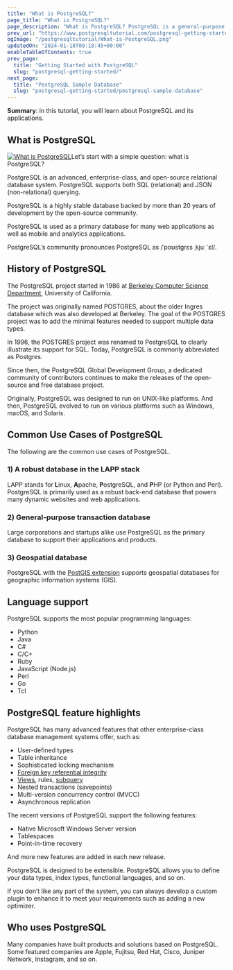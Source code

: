 ```yaml
---
title: "What is PostgreSQL?"
page_title: "What is PostgreSQL?"
page_description: "What is PostgreSQL? PostgreSQL is a general-purpose and object-relational database management system, the most advanced open-source RDBMS."
prev_url: "https://www.postgresqltutorial.com/postgresql-getting-started/what-is-postgresql/"
ogImage: "/postgresqltutorial/What-is-PostgreSQL.png"
updatedOn: "2024-01-18T09:18:45+00:00"
enableTableOfContents: true
prev_page: 
  title: "Getting Started with PostgreSQL"
  slug: "postgresql-getting-started/"
next_page: 
  title: "PostgreSQL Sample Database"
  slug: "postgresql-getting-started/postgresql-sample-database"
---
```





**Summary**: in this tutorial, you will learn about PostgreSQL and its applications.


## What is PostgreSQL

[![What is PostgreSQL](/postgresqltutorial/What-is-PostgreSQL.png?alignright)](/postgresqltutorial/What-is-PostgreSQL.png)Let’s start with a simple question: what is PostgreSQL?

PostgreSQL is an advanced, enterprise\-class, and open\-source relational database system. PostgreSQL supports both SQL (relational) and JSON (non\-relational) querying.

PostgreSQL is a highly stable database backed by more than 20 years of development by the open\-source community.

PostgreSQL is used as a primary database for many web applications as well as mobile and analytics applications.

PostgreSQL’s community pronounces PostgreSQL as /ˈpoʊstɡrɛs ˌkjuː ˈɛl/.


## History of PostgreSQL

The PostgreSQL project started in 1986 at [Berkeley Computer Science Department](http://www.cs.berkeley.edu/), University of California.

The project was originally named POSTGRES, about the older Ingres database which was also developed at Berkeley. The goal of the POSTGRES project was to add the minimal features needed to support multiple data types.

In 1996, the POSTGRES project was renamed to PostgreSQL to clearly illustrate its support for SQL. Today, PostgreSQL is commonly abbreviated as Postgres.

Since then, the PostgreSQL Global Development Group, a dedicated community of contributors continues to make the releases of the open\-source and free database project.

Originally, PostgreSQL was designed to run on UNIX\-like platforms. And then, PostgreSQL evolved to run on various platforms such as Windows, macOS, and Solaris.


## Common Use Cases of PostgreSQL

The following are the common use cases of PostgreSQL.


### 1\) A robust database in the LAPP stack

LAPP stands for **L**inux, **A**pache, **P**ostgreSQL, and **P**HP (or Python and Perl). PostgreSQL is primarily used as a robust back\-end database that powers many dynamic websites and web applications.


### 2\) General\-purpose transaction database

Large corporations and startups alike use PostgreSQL as the primary database to support their applications and products.


### 3\) Geospatial database

PostgreSQL with the [PostGIS extension](https://postgis.net/) supports geospatial databases for geographic information systems (GIS).


## Language support

PostgreSQL supports the most popular programming languages:

* Python
* Java
* C\#
* C/C\+
* Ruby
* JavaScript (Node.js)
* Perl
* Go
* Tcl


## PostgreSQL feature highlights

PostgreSQL has many advanced features that other enterprise\-class database management systems offer, such as:

* User\-defined types
* Table inheritance
* Sophisticated locking mechanism
* [Foreign key referential integrity](../postgresql-tutorial/postgresql-foreign-key)
* [Views](../postgresql-views), rules, [subquery](../postgresql-tutorial/postgresql-subquery)
* Nested transactions (savepoints)
* Multi\-version concurrency control (MVCC)
* Asynchronous replication

The recent versions of PostgreSQL support the following features:

* Native Microsoft Windows Server version
* Tablespaces
* Point\-in\-time recovery

And more new features are added in each new release.

PostgreSQL is designed to be extensible. PostgreSQL allows you to define your data types, index types, functional languages, and so on.

If you don’t like any part of the system, you can always develop a custom plugin to enhance it to meet your requirements such as adding a new optimizer.


## Who uses PostgreSQL

Many companies have built products and solutions based on PostgreSQL. Some featured companies are Apple, Fujitsu, Red Hat, Cisco, Juniper Network, Instagram, and so on.

